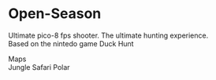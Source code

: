 # Open-Season
Ultimate pico-8 fps shooter. The ultimate hunting experience.  
Based on the nintedo game Duck Hunt  

Maps  
Jungle
Safari
Polar

